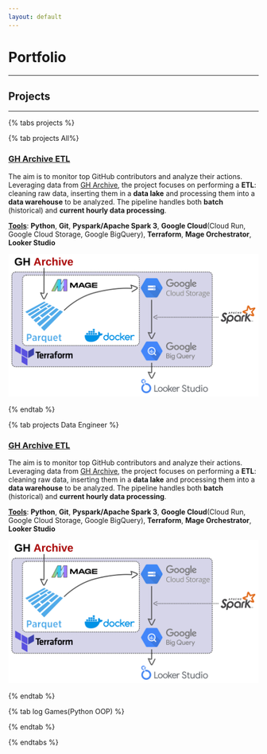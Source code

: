 ```yaml
---
layout: default
---
```


# Portfolio

---

## Projects

---

{% tabs projects %}

{% tab projects All%}

### [GH Archive ETL](https://github.com/AlmudenaZhou/data-engineer-gharchive)

The aim is to monitor top GitHub contributors and analyze their actions. Leveraging data from [GH Archive](https://www.gharchive.org/), the project focuses on performing a **ETL**: cleaning raw data, inserting them in a **data lake** and processing them into a **data warehouse** to be analyzed. The pipeline handles both **batch** (historical) and **current hourly data processing**.

<u><b>Tools</b></u>: **Python**, **Git**, **Pyspark/Apache Spark 3**, **Google Cloud**(Cloud Run, Google Cloud Storage, Google BigQuery), **Terraform**, **Mage Orchestrator**, **Looker Studio**

<img src="assets/images/gharchive_fig.png?raw=true"/>

{% endtab %}

{% tab projects Data Engineer %}

### [GH Archive ETL](https://github.com/AlmudenaZhou/data-engineer-gharchive)

The aim is to monitor top GitHub contributors and analyze their actions. Leveraging data from [GH Archive](https://www.gharchive.org/), the project focuses on performing a **ETL**: cleaning raw data, inserting them in a **data lake** and processing them into a **data warehouse** to be analyzed. The pipeline handles both **batch** (historical) and **current hourly data processing**.

<u><b>Tools</b></u>: **Python**, **Git**, **Pyspark/Apache Spark 3**, **Google Cloud**(Cloud Run, Google Cloud Storage, Google BigQuery), **Terraform**, **Mage Orchestrator**, **Looker Studio**

<img src="assets/images/gharchive_fig.png?raw=true"/>

{% endtab %}

{% tab log Games(Python OOP) %}

{% endtab %}

{% endtabs %}
